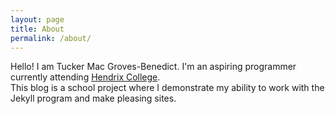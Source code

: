 ```yaml
---
layout: page
title: About
permalink: /about/
---
```


Hello! I am Tucker Mac Groves-Benedict. I'm an aspiring programmer currently attending [Hendrix College](https://hendrix.edu).
<br>
This blog is a school project where I demonstrate my ability to work with the Jekyll program and make pleasing sites.